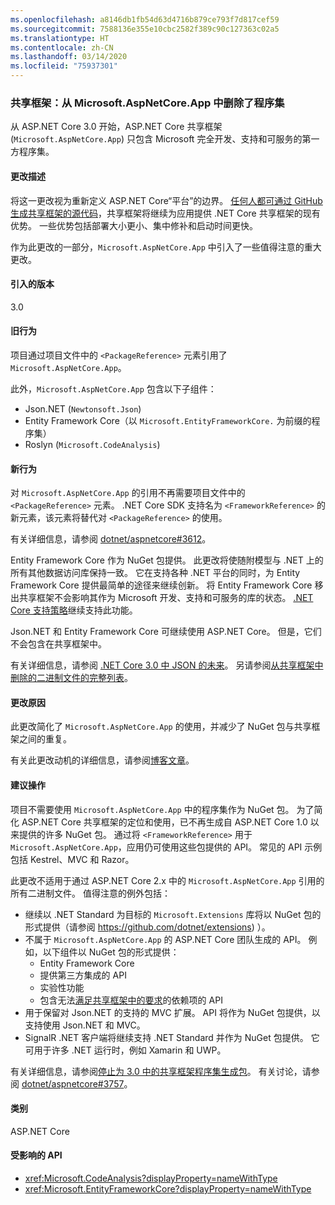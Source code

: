 ```yaml
---
ms.openlocfilehash: a8146db1fb54d63d4716b879ce793f7d817cef59
ms.sourcegitcommit: 7588136e355e10cbc2582f389c90c127363c02a5
ms.translationtype: HT
ms.contentlocale: zh-CN
ms.lasthandoff: 03/14/2020
ms.locfileid: "75937301"
---
```

### <a name="shared-framework-assemblies-removed-from-microsoftaspnetcoreapp"></a>共享框架：从 Microsoft.AspNetCore.App 中删除了程序集

从 ASP.NET Core 3.0 开始，ASP.NET Core 共享框架 (`Microsoft.AspNetCore.App`) 只包含 Microsoft 完全开发、支持和可服务的第一方程序集。

#### <a name="change-description"></a>更改描述

将这一更改视为重新定义 ASP.NET Core“平台”的边界。 [任何人都可通过 GitHub 生成共享框架的源代码](https://github.com/dotnet/source-build)，共享框架将继续为应用提供 .NET Core 共享框架的现有优势。 一些优势包括部署大小更小、集中修补和启动时间更快。

作为此更改的一部分，`Microsoft.AspNetCore.App` 中引入了一些值得注意的重大更改。

#### <a name="version-introduced"></a>引入的版本

3.0

#### <a name="old-behavior"></a>旧行为

项目通过项目文件中的 `<PackageReference>` 元素引用了 `Microsoft.AspNetCore.App`。

此外，`Microsoft.AspNetCore.App` 包含以下子组件：

- Json.NET (`Newtonsoft.Json`)
- Entity Framework Core（以 `Microsoft.EntityFrameworkCore.` 为前缀的程序集）
- Roslyn (`Microsoft.CodeAnalysis`)

#### <a name="new-behavior"></a>新行为

对 `Microsoft.AspNetCore.App` 的引用不再需要项目文件中的 `<PackageReference>` 元素。 .NET Core SDK 支持名为 `<FrameworkReference>` 的新元素，该元素将替代对 `<PackageReference>` 的使用。

有关详细信息，请参阅 [dotnet/aspnetcore#3612](https://github.com/dotnet/aspnetcore/issues/3612)。

Entity Framework Core 作为 NuGet 包提供。 此更改将使随附模型与 .NET 上的所有其他数据访问库保持一致。 它在支持各种 .NET 平台的同时，为 Entity Framework Core 提供最简单的途径来继续创新。 将 Entity Framework Core 移出共享框架不会影响其作为 Microsoft 开发、支持和可服务的库的状态。 [.NET Core 支持策略](https://www.microsoft.com/net/platform/support-policy)继续支持此功能。

Json.NET 和 Entity Framework Core 可继续使用 ASP.NET Core。 但是，它们不会包含在共享框架中。

有关详细信息，请参阅 [.NET Core 3.0 中 JSON 的未来](https://github.com/dotnet/announcements/issues/90)。 另请参阅[从共享框架中删除的二进制文件的完整列表](https://github.com/dotnet/aspnetcore/issues/3755)。

#### <a name="reason-for-change"></a>更改原因

此更改简化了 `Microsoft.AspNetCore.App` 的使用，并减少了 NuGet 包与共享框架之间的重复。

有关此更改动机的详细信息，请参阅[博客文章](https://devblogs.microsoft.com/aspnet/a-first-look-at-changes-coming-in-asp-net-core-3-0/)。

#### <a name="recommended-action"></a>建议操作

项目不需要使用 `Microsoft.AspNetCore.App` 中的程序集作为 NuGet 包。 为了简化 ASP.NET Core 共享框架的定位和使用，已不再生成自 ASP.NET Core 1.0 以来提供的许多 NuGet 包。 通过将 `<FrameworkReference>` 用于 `Microsoft.AspNetCore.App`，应用仍可使用这些包提供的 API。 常见的 API 示例包括 Kestrel、MVC 和 Razor。

此更改不适用于通过 ASP.NET Core 2.x 中的 `Microsoft.AspNetCore.App` 引用的所有二进制文件。 值得注意的例外包括：

- 继续以 .NET Standard 为目标的 `Microsoft.Extensions` 库将以 NuGet 包的形式提供（请参阅 https://github.com/dotnet/extensions) ）。
- 不属于 `Microsoft.AspNetCore.App` 的 ASP.NET Core 团队生成的 API。 例如，以下组件以 NuGet 包的形式提供：
  - Entity Framework Core
  - 提供第三方集成的 API
  - 实验性功能
  - 包含无法[满足共享框架中的要求](https://github.com/dotnet/aspnetcore/blob/4e44e5bcbedd961cc0d4f6b846699c7c494f5597/docs/SharedFramework.md)的依赖项的 API
- 用于保留对 Json.NET 的支持的 MVC 扩展。 API 将作为 NuGet 包提供，以支持使用 Json.NET 和 MVC。
- SignalR .NET 客户端将继续支持 .NET Standard 并作为 NuGet 包提供。 它可用于许多 .NET 运行时，例如 Xamarin 和 UWP。

有关详细信息，请参阅[停止为 3.0 中的共享框架程序集生成包](https://github.com/dotnet/aspnetcore/issues/3756)。 有关讨论，请参阅 [dotnet/aspnetcore#3757](https://github.com/dotnet/aspnetcore/issues/3757)。

#### <a name="category"></a>类别

ASP.NET Core

#### <a name="affected-apis"></a>受影响的 API

- <xref:Microsoft.CodeAnalysis?displayProperty=nameWithType>
- <xref:Microsoft.EntityFrameworkCore?displayProperty=nameWithType>

<!--

#### Affected APIs

- `N:Microsoft.CodeAnalysis`
- `N:Microsoft.EntityFrameworkCore`

-->
